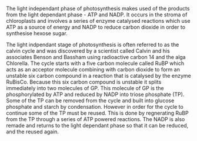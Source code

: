 The light independant phase of photosynthesis makes used of the products from the light dependant
phase - ATP and NADP. It occurs in the stroma of chloroplasts and involves a series of enzyme
catalysed reactions which use ATP as a source of energy and NADP to reduce carbon dioxide in order
to synthesise hexose sugar.

The light indpendant stage of photosynthesis is often referred to as the calvin cycle and was
discovered by a scientist called Calvin and his associates Benson and Bassham using radioactive
carbon 14 and the alga Chlorella. The cycle starts with a five carbon molecule called RuBP which
acts as an acceptor molecule combining with carbon dioxide to form an unstable six carbon compound
in a reaction that is catalysed by the enzyme RuBisCo. Because this six carbon compound is unstable
it splits immediately into two molecules of GP. This molecule of GP is the phosphorylated by ATP and
reduced by NADP into triose phosphate (TP). Some of the TP can be removed from the cycle and built
into glucose phosphate and starch by condensation. However in order for the cycle to continue some
of the TP must be reused. This is done by regnerating RuBP from the TP through a series of ATP
powered reactions. The NADP is also remade and returns to the light dependant phase so that it can
be reduced, and the reused again.
